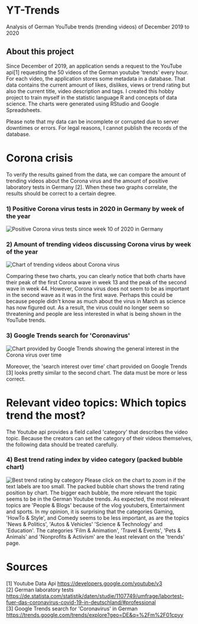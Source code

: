 # YT-Trends
Analysis of German YouTube trends (trending videos) of December 2019 to 2020

## About this project
Since December of 2019, an application sends a request to the YouTube api[1] requesting the 50 videos of the German youtube 'trends' every hour. For each video, the application stores some metadata in a database. That data contains the current amount of likes, dislikes, views or trend rating but also the current title, video description and tags. I created this hobby project to train myself in the statistic language R and concepts of data science. The charts were generated using RStudio and Google Spreadsheets.

Please note that my data can be incomplete or corrupted due to server downtimes or errors.
For legal reasons, I cannot publish the records of the database.

# Corona crisis
To verify the results gained from the data, we can compare the amount of trending videos about the Corona virus and the amount of positive laboratory tests in Germany [2]. When these two graphs correlate, the results should be correct to a certain degree.

### 1) Positive Corona virus tests in 2020 in Germany by week of the year ###
![Positive Corona virus tests since week 10 of 2020 in Germany](https://github.com/thepn/yt-trends/blob/main/Results/Positive%20tests%20since%20week%2010%20of%202020%20in%20Germany.png?raw=true)

### 2) Amount of trending videos discussing Corona virus by week of the year ###
![Chart of trending videos about Corona virus](https://github.com/thepn/yt-trends/blob/main/Results/corona.png?raw=true)

Comparing these two charts, you can clearly notice that both charts have their peak of the first Corona wave in week 13 and the peak of the second wave in week 44.
However, Corona virus does not seem to be as important in the second wave as it was in the first wave. Perhaps this could be because people didn't know as much about the virus in March as science has now figured out. As a result, the virus could no longer seem so threatening and people are less interested in what is being shown in the YouTube trends.

### 3) Google Trends search for 'Coronavirus' ###
![Chart provided by Google Trends showing the general interest in the Corona virus over time](https://github.com/thepn/yt-trends/blob/main/Results/corona%20relevance%20google%20trends.png)

Moreover, the 'search interest over time' chart provided on Google Trends [3] looks pretty similar to the second chart. The data must be more or less correct.

# Relevant video topics: Which topics trend the most?

The Youtube api provides a field called 'category' that describes the video topic. Because the creators can set the category of their videos themselves, the following data should be treated carefully.

### 4) Best trend rating index by video category (packed bubble chart) ###
![Best trend rating by category](https://raw.githubusercontent.com/thepn/yt-trends/main/Results/trend%20index%20by%20category.png)
Please click on the chart to zoom in if the text labels are too small. The packed bubble chart shows the trend rating position by chart. The bigger each bubble, the more relevant the topic seems to be in the German Youtube trends. As expected, the most relevant topics are 'People & Blogs' because of the vlog youtubers, Entertainment and sports.
In my opinion, it is surprising that the categories Gaming, 'HowTo & Style', and Comedy seems to be less important, as are the topics 'News & Politics', 'Autos & Vehicles' 'Science & Technology' and 'Education'. The categories 'Film & Animation', 'Travel & Events', 'Pets & Animals' and 'Nonprofits & Activism' are the least relevant on the 'trends' page.

# Sources
[1] Youtube Data Api https://developers.google.com/youtube/v3 \
[2] German laboratory tests https://de.statista.com/statistik/daten/studie/1107749/umfrage/labortest-fuer-das-coronavirus-covid-19-in-deutschland/#professional \
[3] Google Trends search for 'Coronavirus' in German https://trends.google.com/trends/explore?geo=DE&q=%2Fm%2F01cpyy
